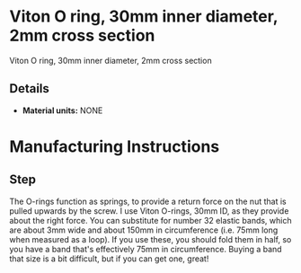 # Viton O ring, 30mm inner diameter, 2mm cross section
Viton O ring, 30mm inner diameter, 2mm cross section

## Details
*   **Material units:** NONE


# Manufacturing Instructions
## Step
The O-rings function as springs, to provide a return force on the nut that is pulled upwards by the screw.  I use Viton O-rings, 30mm ID, as they provide about the right force.  You can substitute for number 32 elastic bands, which are about 3mm wide and about 150mm in circumference (i.e. 75mm long when measured as a loop).  If you use these, you should fold them in half, so you have a band that's effectively 75mm in circumference.  Buying a band that size is a bit difficult, but if you can get one, great!




